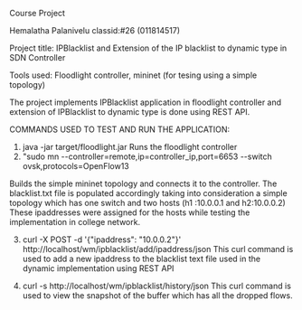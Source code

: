 Course Project

Hemalatha Palanivelu classid:#26 (011814517)

Project title:
IPBlacklist and Extension of the IP blacklist to dynamic type in SDN Controller


Tools used: Floodlight controller, mininet (for tesing using a simple topology)

The project implements IPBlacklist application in floodlight controller and extension of IPBlacklist to dynamic type is done using REST API.

COMMANDS USED TO TEST AND RUN THE APPLICATION:
1. java -jar target/floodlight.jar
 Runs the floodlight controller
2. "sudo mn --controller=remote,ip=controller_ip,port=6653 --switch ovsk,protocols=OpenFlow13

 Builds the simple mininet topology and connects it to the controller.
 The blacklist.txt file is populated accordingly taking into consideration a simple topology which has one switch and two hosts (h1 :10.0.0.1 and h2:10.0.0.2) These ipaddresses were assigned 
 for the hosts while testing the implementation in college network.

3. curl -X POST -d '{"ipaddress": "10.0.0.2"}' http://localhost/wm/ipblacklist/add/ipaddress/json 
 This curl command is used to add a new ipaddress to the blacklist text file used in the dynamic implementation using REST API

4. curl -s http://localhost/wm/ipblacklist/history/json
 This curl command is used to view the snapshot of the buffer which has all the dropped flows. 



